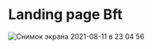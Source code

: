 # Landing page Bft

![Снимок экрана 2021-08-11 в 23 04 56](https://user-images.githubusercontent.com/81313761/129096011-647bddea-4836-4f0b-a9be-6923f5ac6be0.png)

